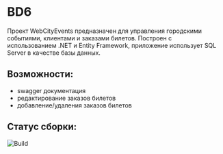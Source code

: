 # BD6

Проект WebCityEvents предназначен для управления городскими событиями, клиентами и заказами билетов. Построен с использованием .NET и Entity Framework, приложение использует SQL Server в качестве базы данных.

## Возможности:
- swagger документация
- редактирование заказов билетов
- добавление/удаления заказов билетов

## Статус сборки:
![Build](https://github.com/VladShinkaruk/BD6/actions/workflows/dotnet.yml/badge.svg)